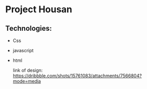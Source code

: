 # Project Housan
## Technologies:
* Css
* javascript
* html

    link of design: https://dribbble.com/shots/15761083/attachments/7566804?mode=media
